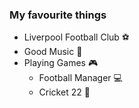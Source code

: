 ### My favourite things

* Liverpool Football Club ⚽
* Good Music 🎸
* Playing Games 🎮
  * Football Manager 💻
  * Cricket 22 🏏
